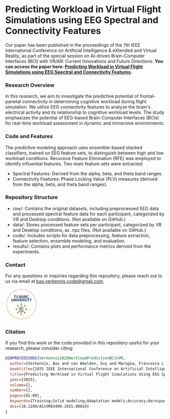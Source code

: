 # Predicting Workload in Virtual Flight Simulations using EEG Spectral and Connectivity Features

Our paper has been published in the proceedings of the 7th IEEE International Conference on Artificial Intelligence & eXtended and Virtual Reality, as part of the special session on AI-driven Brain-Computer Interfaces (BCI) with VR/AR: Current Innovations and Future Directions. **You can access the paper here: [Predicting Workload in Virtual Flight Simulations using EEG Spectral and Connectivity Features](https://ieeexplore.ieee.org/abstract/document/10896018).**

### Research Overview
In this research, we aim to investigate the predictive potential of frontal-parietal connectivity in determining cognitive workload during flight simulation. We utilize EEG connectivity features to analyze the brain's electrical activity and its relationship to cognitive workload levels. The study emphasizes the potential of EEG-based Brain-Computer Interfaces (BCIs) for real-time workload assessment in dynamic and immersive environments.

### Code and Features
The predictive modeling approach uses ensemble-based stacked classifiers, trained on EEG feature sets, to distinguish between high and low workload conditions. Recursive Feature Elimination (RFE) was employed to identify influential features. Two main feature sets were extracted:

- Spectral Features: Derived from the alpha, beta, and theta band ranges.
- Connectivity Features: Phase Locking Value (PLV) measures (derived from the alpha, beta, and theta band ranges).

### Repository Structure
- raw/: Contains the original datasets, including preprocessed EEG data and processed spectral feature data for each participant, categorized by VR and Desktop conditions. (Not available on GitHub.)
- data/: Stores processed feature sets per participant, categorized by VR and Desktop conditions, as .npz files. (Not available on GitHub.)
- code/: Includes scripts for data preprocessing, feature extraction, feature selection, ensemble modeling, and evaluation.
- results/: Contains plots and performance metrics derived from the experiments.

### Contact
For any questions or inquiries regarding this repository, please reach out to us via email at bas.verkennis.code@gmail.com.

<img src="https://github.com/basverkennis/Flight-Sim-Cognitive-Workload-EEG-Prediction/blob/main/logo.jpeg" alt="Tilburg University Logo" width="20%" padding="5%">

### Citation
If you find this work or the code provided in this repository useful for your research, please consider citing:

```bibtex
@INPROCEEDINGS{Verkennis2025WorkloadPredictionBCIxVR,
  author={Verkennis, Bas and van Weelden, Evy and Marogna, Francesca L. and Alimardani, Maryam and Wiltshire, Travis J. and Louwerse, Max M.},
  booktitle={2025 IEEE International Conference on Artificial Intelligence and eXtended and Virtual Reality (AIxVR)}, 
  title={Predicting Workload in Virtual Flight Simulations Using EEG Spectral and Connectivity Features}, 
  year={2025},
  volume={},
  number={},
  pages={82-89},
  keywords={Training;Solid modeling;Adaptation models;Accuracy;Aerospace simulation;Virtual reality;Brain modeling;Electroencephalography;Real-time systems;Brain-computer interfaces;Brain-Computer Interface (BCI);Cognitive Workload;Virtual Reality (VR);Flight Simulation;Electroen-cephalogram (EEG);Functional Connectivity;Phase-Locking Value (PLV);NASA Task Load Index (NASA-TLX)},
  doi={10.1109/AIxVR63409.2025.00019}
}
